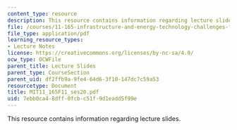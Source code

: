 ```yaml
---
content_type: resource
description: This resource contains information regarding lecture slides.
file: /courses/11-165-infrastructure-and-energy-technology-challenges-fall-2011/7ebb0ca48dff0fcbc51f9d1eadd5f99e_MIT11_165F11_ses20.pdf
file_type: application/pdf
learning_resource_types:
- Lecture Notes
license: https://creativecommons.org/licenses/by-nc-sa/4.0/
ocw_type: OCWFile
parent_title: Lecture Slides
parent_type: CourseSection
parent_uid: df2ffb9a-9fe4-64d6-3f10-147dc7c59a53
resourcetype: Document
title: MIT11_165F11_ses20.pdf
uid: 7ebb0ca4-8dff-0fcb-c51f-9d1eadd5f99e
---
```

This resource contains information regarding lecture slides.